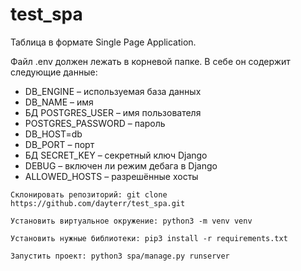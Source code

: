 # test_spa

Таблица в формате Single Page Application.

Файл .env должен лежать в корневой папке. В себе он содержит следующие данные:

* DB_ENGINE – используемая база данных 
* DB_NAME – имя 
* БД POSTGRES_USER – имя пользователя 
* POSTGRES_PASSWORD – пароль 
* DB_HOST=db 
* DB_PORT – порт 
* БД SECRET_KEY – секретный ключ Django 
* DEBUG – включен ли режим дебага в Django 
* ALLOWED_HOSTS – разрешённые хосты

```
Склонировать репозиторий: git clone https://github.com/dayterr/test_spa.git
```

```
Установить виртуальное окружение: python3 -m venv venv
```

```
Установить нужные библиотеки: pip3 install -r requirements.txt
```

```
Запустить проект: python3 spa/manage.py runserver
```
